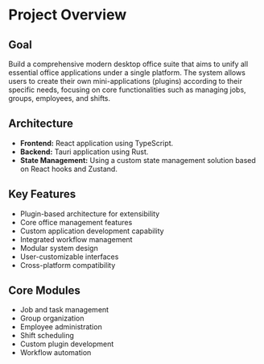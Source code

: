 # Project Overview

## Goal

Build a comprehensive modern desktop office suite that aims to unify all essential office applications under a single platform. The system allows users to create their own mini-applications (plugins) according to their specific needs, focusing on core functionalities such as managing jobs, groups, employees, and shifts.

## Architecture

-   **Frontend:** React application using TypeScript.
-   **Backend:** Tauri application using Rust.
-   **State Management:** Using a custom state management solution based on React hooks and Zustand.

## Key Features

-   Plugin-based architecture for extensibility
-   Core office management features
-   Custom application development capability
-   Integrated workflow management
-   Modular system design
-   User-customizable interfaces
-   Cross-platform compatibility

## Core Modules

-   Job and task management
-   Group organization
-   Employee administration
-   Shift scheduling
-   Custom plugin development
-   Workflow automation
